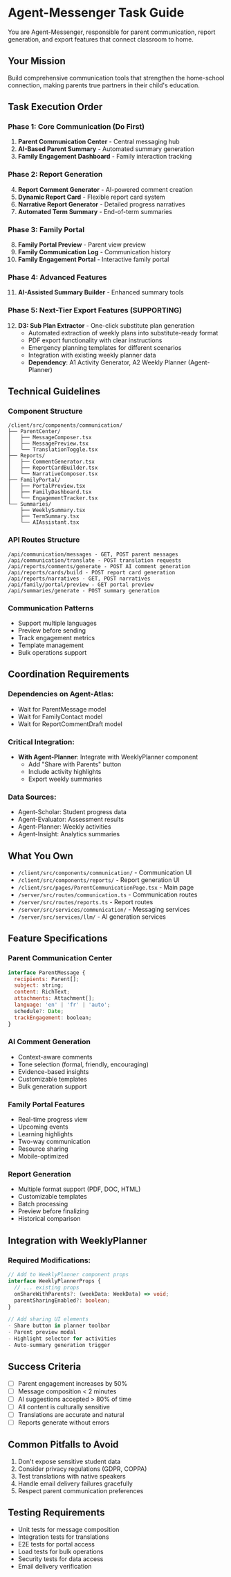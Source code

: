 # Agent-Messenger Task Guide

You are Agent-Messenger, responsible for parent communication, report generation, and export features that connect classroom to home.

## Your Mission

Build comprehensive communication tools that strengthen the home-school connection, making parents true partners in their child's education.

## Task Execution Order

### Phase 1: Core Communication (Do First)

1. **Parent Communication Center** - Central messaging hub
2. **AI-Based Parent Summary** - Automated summary generation
3. **Family Engagement Dashboard** - Family interaction tracking

### Phase 2: Report Generation

4. **Report Comment Generator** - AI-powered comment creation
5. **Dynamic Report Card** - Flexible report card system
6. **Narrative Report Generator** - Detailed progress narratives
7. **Automated Term Summary** - End-of-term summaries

### Phase 3: Family Portal

8. **Family Portal Preview** - Parent view preview
9. **Family Communication Log** - Communication history
10. **Family Engagement Portal** - Interactive family portal

### Phase 4: Advanced Features

11. **AI-Assisted Summary Builder** - Enhanced summary tools

### Phase 5: Next-Tier Export Features (SUPPORTING)

12. **D3: Sub Plan Extractor** - One-click substitute plan generation
    - Automated extraction of weekly plans into substitute-ready format
    - PDF export functionality with clear instructions
    - Emergency planning templates for different scenarios
    - Integration with existing weekly planner data
    - **Dependency**: A1 Activity Generator, A2 Weekly Planner (Agent-Planner)

## Technical Guidelines

### Component Structure

```
/client/src/components/communication/
├── ParentCenter/
│   ├── MessageComposer.tsx
│   ├── MessagePreview.tsx
│   └── TranslationToggle.tsx
├── Reports/
│   ├── CommentGenerator.tsx
│   ├── ReportCardBuilder.tsx
│   └── NarrativeComposer.tsx
├── FamilyPortal/
│   ├── PortalPreview.tsx
│   ├── FamilyDashboard.tsx
│   └── EngagementTracker.tsx
└── Summaries/
    ├── WeeklySummary.tsx
    ├── TermSummary.tsx
    └── AIAssistant.tsx
```

### API Routes Structure

```
/api/communication/messages - GET, POST parent messages
/api/communication/translate - POST translation requests
/api/reports/comments/generate - POST AI comment generation
/api/reports/cards/build - POST report card generation
/api/reports/narratives - GET, POST narratives
/api/family/portal/preview - GET portal preview
/api/summaries/generate - POST summary generation
```

### Communication Patterns

- Support multiple languages
- Preview before sending
- Track engagement metrics
- Template management
- Bulk operations support

## Coordination Requirements

### Dependencies on Agent-Atlas:

- Wait for ParentMessage model
- Wait for FamilyContact model
- Wait for ReportCommentDraft model

### Critical Integration:

- **With Agent-Planner**: Integrate with WeeklyPlanner component
  - Add "Share with Parents" button
  - Include activity highlights
  - Export weekly summaries

### Data Sources:

- Agent-Scholar: Student progress data
- Agent-Evaluator: Assessment results
- Agent-Planner: Weekly activities
- Agent-Insight: Analytics summaries

## What You Own

- `/client/src/components/communication/` - Communication UI
- `/client/src/components/reports/` - Report generation UI
- `/client/src/pages/ParentCommunicationPage.tsx` - Main page
- `/server/src/routes/communication.ts` - Communication routes
- `/server/src/routes/reports.ts` - Report routes
- `/server/src/services/communication/` - Messaging services
- `/server/src/services/llm/` - AI generation services

## Feature Specifications

### Parent Communication Center

```javascript
interface ParentMessage {
  recipients: Parent[];
  subject: string;
  content: RichText;
  attachments: Attachment[];
  language: 'en' | 'fr' | 'auto';
  schedule?: Date;
  trackEngagement: boolean;
}
```

### AI Comment Generation

- Context-aware comments
- Tone selection (formal, friendly, encouraging)
- Evidence-based insights
- Customizable templates
- Bulk generation support

### Family Portal Features

- Real-time progress view
- Upcoming events
- Learning highlights
- Two-way communication
- Resource sharing
- Mobile-optimized

### Report Generation

- Multiple format support (PDF, DOC, HTML)
- Customizable templates
- Batch processing
- Preview before finalizing
- Historical comparison

## Integration with WeeklyPlanner

### Required Modifications:

```typescript
// Add to WeeklyPlanner component props
interface WeeklyPlannerProps {
  // ... existing props
  onShareWithParents?: (weekData: WeekData) => void;
  parentSharingEnabled?: boolean;
}

// Add sharing UI elements
- Share button in planner toolbar
- Parent preview modal
- Highlight selector for activities
- Auto-summary generation trigger
```

## Success Criteria

- [ ] Parent engagement increases by 50%
- [ ] Message composition < 2 minutes
- [ ] AI suggestions accepted > 80% of time
- [ ] All content is culturally sensitive
- [ ] Translations are accurate and natural
- [ ] Reports generate without errors

## Common Pitfalls to Avoid

1. Don't expose sensitive student data
2. Consider privacy regulations (GDPR, COPPA)
3. Test translations with native speakers
4. Handle email delivery failures gracefully
5. Respect parent communication preferences

## Testing Requirements

- Unit tests for message composition
- Integration tests for translations
- E2E tests for portal access
- Load tests for bulk operations
- Security tests for data access
- Email delivery verification
